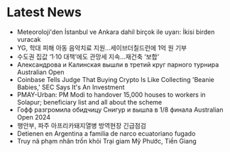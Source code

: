 # Latest News
-  Meteoroloji'den İstanbul ve Ankara dahil birçok ile uyarı: İkisi birden vuracak
-  YG, 학대 피해 아동 음악치료 지원…세이브더칠드런에 1억 원 기부
-  수도권 집값 ‘1·10 대책’에도 관망세 지속…재건축 ‘보합’
-  Александрова и Калинская вышли в третий круг парного турнира Australian Open
-  Coinbase Tells Judge That Buying Crypto Is Like Collecting 'Beanie Babies,' SEC Says It's An Investment
-  PMAY-Urban: PM Modi to handover 15,000 houses to workers in Solapur; beneficiary list and all about the scheme
-  Гофф разгромила обидчицу Снигур и вышла в 1/8 финала Australian Open 2024
-  행안부, 파주 아프리카돼지열병 방역현장 긴급점검
-  Detienen en Argentina a familia de narco ecuatoriano fugado
-  Truy nã phạm nhân trốn khỏi Trại giam Mỹ Phước, Tiền Giang
